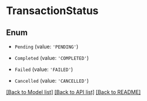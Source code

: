 # TransactionStatus


## Enum

* `Pending` (value: `'PENDING'`)

* `Completed` (value: `'COMPLETED'`)

* `Failed` (value: `'FAILED'`)

* `Cancelled` (value: `'CANCELLED'`)

[[Back to Model list]](../README.md#documentation-for-models) [[Back to API list]](../README.md#documentation-for-api-endpoints) [[Back to README]](../README.md)
